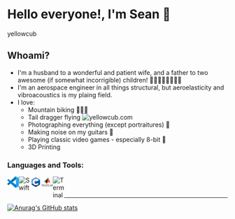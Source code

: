 # Hello everyone!, I'm Sean 👋
yellowcub 

<!-- [![Website](https://img.shields.io/website?label=yellowcub.com&style=for-the-badge&url=https%3A%2F%2Fyellowcub.com)](https://yellowcub.com) -->
<!-- [![Twitter Follow](https://img.shields.io/twitter/follow/yellowcub?color=1DA1F2&logo=twitter&style=for-the-badge)](https://twitter.com/intent/follow?original_referer=https%3A%2F%2Fgithub.com%2Fyellowcub&screen_name=yellowcub) -->

## Whoami?

- I'm a husband to a wonderful and patient wife, and a father to two awesome (if somewhat incorrigible) children! 🧔🏻👩🏻🧑🏼👧🏾
- I'm an aerospace engineer in all things structural, but aeroelasticity and vibroacoustics is my plaing field.
- I love:
  - Mountain biking 🚵🏻‍♂️
  - Tail dragger flying <img alt="yellowcub.com" width="14px" src="https://www.air-rc.com/assets/images/jeti/00862DS.png" />
  - Photographing everything (except portraitures) 📸
  - Making noise on my guitars 🎸
  - Playing classic video games - especially 8-bit 👾
  - 3D Printing

### Languages and Tools:

[<img align="left" alt="Visual Studio Code" width="26px" src="https://raw.githubusercontent.com/github/explore/80688e429a7d4ef2fca1e82350fe8e3517d3494d/topics/visual-studio-code/visual-studio-code.png" />][vscodeGitHub]

[<img align="left" alt="Swift" width="26px" src="https://www.swift.org/apple-touch-icon.png" />][swift]

[<img align="left" alt="C" width="26px" src="https://raw.githubusercontent.com/github/explore/f3e22f0dca2be955676bc70d6214b95b13354ee8/topics/c/c.png" />][cGitHub]

[<img align="left" alt="Matlab" width="26px" src="https://raw.githubusercontent.com/github/explore/80688e429a7d4ef2fca1e82350fe8e3517d3494d/topics/matlab/matlab.png" />][matlabGitHub]

[<img align="left" alt="Terminal" width="26px" src="https://sw.kovidgoyal.net/kitty/_static/kitty.svg" />][kitty]

<br />
<br />

---

[![Anurag's GitHub stats](https://github-readme-stats.vercel.app/api?username=yellowcub)](https://github.com/anuraghazra/github-readme-stats)

</details>

[website]: https://github.com/yellowcub
[vscodeGitHub]: https://github.com/microsoft/vscode
[swift]: https://www.swift.org
[cGitHub]: https://github.com/topics/c
[matlabGitHub]: https://github.com/topics/matlab
[kitty]: https://sw.kovidgoyal.net/kitty/
